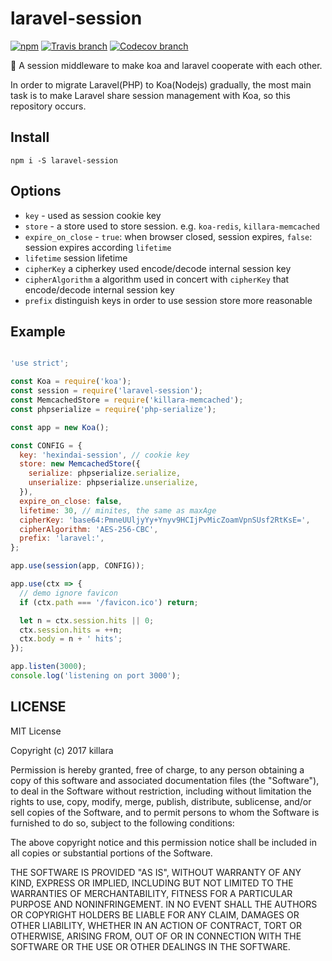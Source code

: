# laravel-session

[![npm](https://img.shields.io/npm/v/laravel-session.svg)](https://www.npmjs.com/package/laravel-session)
[![Travis branch](https://img.shields.io/travis/killara/laravel-session/master.svg)](https://travis-ci.org/killara/laravel-session)
[![Codecov branch](https://img.shields.io/codecov/c/github/killara/laravel-session/master.svg)](https://codecov.io/github/killara/laravel-session?branch=master)

:couple: A session middleware to make koa and laravel cooperate with each other.

In order to migrate Laravel(PHP) to Koa(Nodejs) gradually, the most main task is to make Laravel share session management with Koa, so this repository occurs.

## Install

`npm i -S laravel-session`

## Options

- `key` - used as session cookie key
- `store` - a store used to store session. e.g. `koa-redis`, `killara-memcached`
- `expire_on_close` - `true`: when browser closed, session expires, `false`: session expires according `lifetime`
- `lifetime` session lifetime
- `cipherKey` a cipherkey used encode/decode internal session key
- `cipherAlgorithm` a algorithm used in concert with `cipherKey` that encode/decode internal session key
- `prefix` distinguish keys in order to use session store more reasonable

## Example

```javascript

'use strict';

const Koa = require('koa');
const session = require('laravel-session');
const MemcachedStore = require('killara-memcached');
const phpserialize = require('php-serialize');

const app = new Koa();

const CONFIG = {
  key: 'hexindai-session', // cookie key
  store: new MemcachedStore({
    serialize: phpserialize.serialize,
    unserialize: phpserialize.unserialize,
  }),
  expire_on_close: false,
  lifetime: 30, // minites, the same as maxAge
  cipherKey: 'base64:PmneUUljyYy+Ynyv9HCIjPvMicZoamVpnSUsf2RtKsE=',
  cipherAlgorithm: 'AES-256-CBC',
  prefix: 'laravel:',
};

app.use(session(app, CONFIG));

app.use(ctx => {
  // demo ignore favicon
  if (ctx.path === '/favicon.ico') return;

  let n = ctx.session.hits || 0;
  ctx.session.hits = ++n;
  ctx.body = n + ' hits';
});

app.listen(3000);
console.log('listening on port 3000');

```

## LICENSE

MIT License

Copyright (c) 2017 killara

Permission is hereby granted, free of charge, to any person obtaining a copy
of this software and associated documentation files (the "Software"), to deal
in the Software without restriction, including without limitation the rights
to use, copy, modify, merge, publish, distribute, sublicense, and/or sell
copies of the Software, and to permit persons to whom the Software is
furnished to do so, subject to the following conditions:

The above copyright notice and this permission notice shall be included in all
copies or substantial portions of the Software.

THE SOFTWARE IS PROVIDED "AS IS", WITHOUT WARRANTY OF ANY KIND, EXPRESS OR
IMPLIED, INCLUDING BUT NOT LIMITED TO THE WARRANTIES OF MERCHANTABILITY,
FITNESS FOR A PARTICULAR PURPOSE AND NONINFRINGEMENT. IN NO EVENT SHALL THE
AUTHORS OR COPYRIGHT HOLDERS BE LIABLE FOR ANY CLAIM, DAMAGES OR OTHER
LIABILITY, WHETHER IN AN ACTION OF CONTRACT, TORT OR OTHERWISE, ARISING FROM,
OUT OF OR IN CONNECTION WITH THE SOFTWARE OR THE USE OR OTHER DEALINGS IN THE
SOFTWARE.
